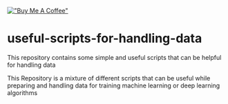 [!["Buy Me A Coffee"](https://www.buymeacoffee.com/assets/img/custom_images/orange_img.png)](https://www.buymeacoffee.com/anujshah645)

# useful-scripts-for-handling-data
This repository contains some simple and useful scripts that can be helpful for handling data

This Repository is a mixture of different scripts that can be useful while preparing and handling data for training machine learning or deep learning algorithms
